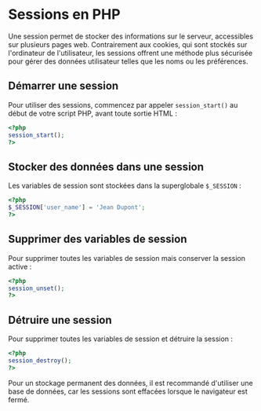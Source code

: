 # Sessions en PHP

Une session permet de stocker des informations sur le serveur, accessibles sur plusieurs pages web. Contrairement aux cookies, qui sont stockés sur l'ordinateur de l'utilisateur, les sessions offrent une méthode plus sécurisée pour gérer des données utilisateur telles que les noms ou les préférences.

## Démarrer une session

Pour utiliser des sessions, commencez par appeler `session_start()` au début de votre script PHP, avant toute sortie HTML :

```php
<?php
session_start();
?>
```

## Stocker des données dans une session

Les variables de session sont stockées dans la superglobale `$_SESSION` :

```php
<?php
$_SESSION['user_name'] = 'Jean Dupont';
?>
```

## Supprimer des variables de session

Pour supprimer toutes les variables de session mais conserver la session active :

```php
<?php
session_unset();
?>
```

## Détruire une session

Pour supprimer toutes les variables de session et détruire la session :

```php
<?php
session_destroy();
?>
```

Pour un stockage permanent des données, il est recommandé d'utiliser une base de données, car les sessions sont effacées lorsque le navigateur est fermé.